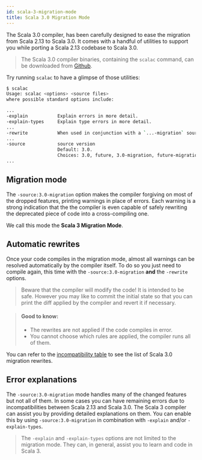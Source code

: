 ```yaml
---
id: scala-3-migration-mode
title: Scala 3.0 Migration Mode
---
```


The Scala 3.0 compiler, has been carefully designed to ease the migration from Scala 2.13 to Scala 3.0.
It comes with a handful of utilities to support you while porting a Scala 2.13 codebase to Scala 3.0.

> The Scala 3.0 compiler binaries, containing the `scalac` command, can be downloaded from [Github](https://github.com/lampepfl/dotty/releases/).

Try running `scalac` to have a glimpse of those utilities:

``` bash
$ scalac
Usage: scalac <options> <source files>
where possible standard options include:

...
-explain           Explain errors in more detail.
-explain-types     Explain type errors in more detail.
...
-rewrite           When used in conjunction with a `...-migration` source version, rewrites sources to migrate to new version.
...
-source            source version
                   Default: 3.0.
                   Choices: 3.0, future, 3.0-migration, future-migration.
...
```

## Migration mode

The `-source:3.0-migration` option makes the compiler forgiving on most of the dropped features, printing warnings in place of errors.
Each warning is a strong indication that the the compiler is even capable of safely rewriting the deprecated piece of code into a cross-compiling one.

We call this mode the **Scala 3 Migration Mode**.

## Automatic rewrites

Once your code compiles in the migration mode, almost all warnings can be resolved automatically by the compiler itself.
To do so you just need to compile again, this time with the `-source:3.0-migration` **and** the `-rewrite` options.

> Beware that the compiler will modify the code! It is intended to be safe.
> However you may like to commit the initial state so that you can print the diff applied by the compiler and revert it if necessary.

> #### Good to know:
> - The rewrites are not applied if the code compiles in error.
> - You cannot choose which rules are applied, the compiler runs all of them.

You can refer to the [incompatibility table](incompatibilities/table.md) to see the list of Scala 3.0 migration rewrites.

## Error explanations

The `-source:3.0-migration` mode handles many of the changed features but not all of them.
In some cases you can have remaining errors due to incompatibilities between Scala 2.13 and Scala 3.0.
The Scala 3 compiler can assist you by providing detailed explanations on them.
You can enable this by using `-source:3.0-migration` in combination with `-explain` and/or `-explain-types`.

> The `-explain` and `-explain-types` options are not limited to the migration mode.
> They can, in general, assist you to learn and code in Scala 3.
